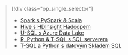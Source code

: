> [!div class="op_single_selector"]
> * [Spark s PySpark & Scala](../articles/machine-learning/data-science-process-walkthroughs-spark.md)
> * [Hive s HDInsight Hadoopem](../articles/machine-learning/data-science-process-walkthroughs-hdinsight-hadoop.md)
> * [U-SQL s Azure Data Lake](../articles/machine-learning/data-science-process-walkthroughs-azure-data-lake.md)
> * [R, Python & T-SQL s SQL serverem](../articles/machine-learning/data-science-process-walkthroughs-sql-server.md)
> * [T-SQL a Python s datovým Skladem SQL](../articles/machine-learning/data-science-process-walkthroughs-sql-data-warehouse.md)
> 
> 

